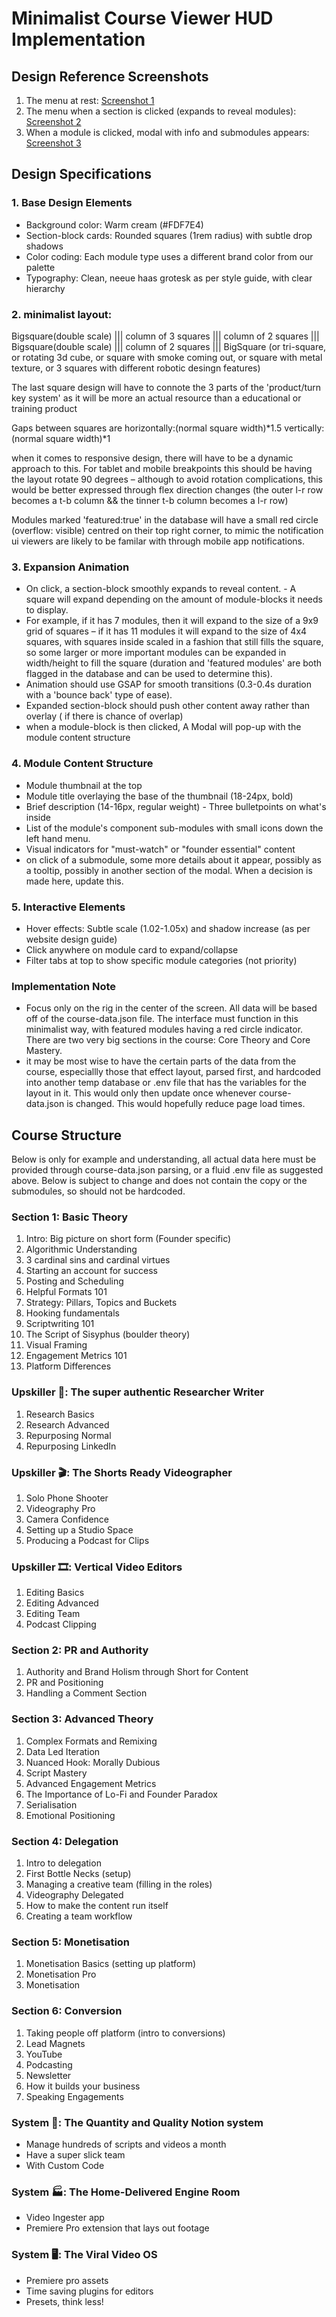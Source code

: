 # Minimalist Course Viewer HUD Implementation

## Design Reference Screenshots
1. The menu at rest: [Screenshot 1](https://github.com/Jodennewman/nnbcghcu/blob/46f80891d38e242b8bd1a110b9129969a3cd8b38/Screenshot%202025-04-03%20at%2008.02.16.png)
2. The menu when a section is clicked (expands to reveal modules): [Screenshot 2](https://github.com/Jodennewman/nnbcghcu/blob/main/Screenshot%202025-04-03%20at%2008.02.23.png)
3. When a module is clicked, modal with info and submodules appears: [Screenshot 3](https://github.com/Jodennewman/nnbcghcu/blob/main/Screenshot%202025-04-03%20at%2008.02.29.png)

## Design Specifications

### 1. Base Design Elements
- Background color: Warm cream (#FDF7E4)
- Section-block cards: Rounded squares (1rem radius) with subtle drop shadows
- Color coding: Each module type uses a different brand color from our palette
- Typography: Clean, neeue haas grotesk as per style guide, with clear hierarchy

### 2. minimalist layout:

Bigsquare(double scale) ||| column of 3 squares ||| column of 2 squares ||| Bigsquare(double scale) ||| column of 2 squares ||| BigSquare (or tri-square, or rotating 3d cube, or square with smoke coming out, or square with metal texture, or 3 squares with different robotic desingn features)

The last square design will have to connote the 3 parts of the 'product/turn key system' as it will be more an actual resource than a educational or training product

Gaps between squares are 
    horizontally:(normal square width)*1.5
    vertically: (normal square width)*1
    
when it comes to responsive design, there will have to be a dynamic approach to this. For tablet and mobile breakpoints this should be having the layout rotate 90 degrees – although to avoid rotation complications, this would be better expressed through flex direction changes (the outer l-r row becomes a t-b column && the tinner t-b column  becomes a l-r row)

Modules marked 'featured:true' in the database will have a small red circle (overflow: visible) centred on their top right corner, to mimic the notification ui viewers are likely to be familar with through mobile app notifications.


### 3. Expansion Animation
- On click, a section-block smoothly expands to reveal content.
- A square will expand depending on the amount of module-blocks it needs to display.
- For example, if it has 7 modules, then it will expand to the size of a 9x9 grid of squares – if it has 11 modules it will expand to the size of 4x4 squares, with squares inside scaled in a fashion that still fills the square, so some larger or more important modules can be expanded in width/height to fill the square (duration and 'featured modules' are both flagged in the database and can be used to determine this).
- Animation should use GSAP for smooth transitions (0.3-0.4s duration with a 'bounce back' type of ease).
- Expanded section-block should push other content away rather than overlay ( if there is chance of overlap)
- when a module-block is then clicked, A Modal will pop-up with the module content structure

### 4. Module Content Structure
- Module thumbnail at the top
- Module title overlaying the base of the thumbnail (18-24px, bold)
- Brief description (14-16px, regular weight)
- Three bulletpoints on what's inside
- List of the module's component sub-modules with small icons down the left hand menu.
- Visual indicators for "must-watch" or "founder essential" content
- on click of a submodule, some more details about it appear, possibly as a tooltip, possibly in another section of the modal. When a decision is made here, update this.

### 5. Interactive Elements
- Hover effects: Subtle scale (1.02-1.05x) and shadow increase (as per website design guide)
- Click anywhere on module card to expand/collapse
- Filter tabs at top to show specific module categories (not priority)

### Implementation Note
- Focus only on the rig in the center of the screen. All data will be based off of the course-data.json file. The interface must function in this minimalist way, with featured modules having a red circle indicator. There are two very big sections in the course: Core Theory and Core Mastery.
- it may be most wise to have the certain parts of the data from the course, especiallly those that effect layout, parsed first, and hardcoded into another temp database or .env file that has the variables for the layout in it. This would only then update once whenever course-data.json is changed. This would hopefully reduce page load times.

## Course Structure
Below is only for example and understanding, all actual data here must be provided through course-data.json parsing, or a fluid .env file as suggested above. Below is subject to change and does not contain the copy or the submodules, so should not be hardcoded.

### Section 1: Basic Theory
1. Intro: Big picture on short form (Founder specific)
2. Algorithmic Understanding
3. 3 cardinal sins and cardinal virtues
4. Starting an account for success
5. Posting and Scheduling
6. Helpful Formats 101
7. Strategy: Pillars, Topics and Buckets
8. Hooking fundamentals
9. Scriptwriting 101
10. The Script of Sisyphus (boulder theory)
11. Visual Framing
12. Engagement Metrics 101
13. Platform Differences

### Upskiller 📝: The super authentic Researcher Writer
1. Research Basics
2. Research Advanced
3. Repurposing Normal
4. Repurposing LinkedIn

### Upskiller 🎬: The Shorts Ready Videographer
1. Solo Phone Shooter
2. Videography Pro
3. Camera Confidence
4. Setting up a Studio Space
5. Producing a Podcast for Clips

### Upskiller 🎞️: Vertical Video Editors
1. Editing Basics
2. Editing Advanced
3. Editing Team
4. Podcast Clipping

### Section 2: PR and Authority
1. Authority and Brand Holism through Short for Content
2. PR and Positioning
3. Handling a Comment Section

### Section 3: Advanced Theory
1. Complex Formats and Remixing
2. Data Led Iteration
3. Nuanced Hook: Morally Dubious
4. Script Mastery
5. Advanced Engagement Metrics
6. The Importance of Lo-Fi and Founder Paradox
7. Serialisation
8. Emotional Positioning

### Section 4: Delegation
1. Intro to delegation
2. First Bottle Necks (setup)
3. Managing a creative team (filling in the roles)
4. Videography Delegated
5. How to make the content run itself
6. Creating a team workflow

### Section 5: Monetisation
1. Monetisation Basics (setting up platform)
2. Monetisation Pro
3. Monetisation

### Section 6: Conversion
1. Taking people off platform (intro to conversions)
2. Lead Magnets
3. YouTube
4. Podcasting
5. Newsletter
6. How it builds your business
7. Speaking Engagements

### System 💾: The Quantity and Quality Notion system
* Manage hundreds of scripts and videos a month
* Have a super slick team
* With Custom Code

### System 🏭: The Home-Delivered Engine Room
* Video Ingester app
* Premiere Pro extension that lays out footage

### System 🖥️: The Viral Video OS
* Premiere pro assets
* Time saving plugins for editors
* Presets, think less!
